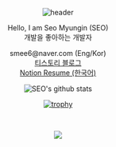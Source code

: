 <div align="center">
  
![header](https://capsule-render.vercel.app/api?type=waving&color=gradient&height=120&animation=fadeIn&section=footer&text=🎮무엇이든_다하는_개발자&fontAlign=50)
  
<p align="center">
Hello, I am Seo Myungin (SEO)<br>
개발을 좋아하는 개발자
</p>
<p align="center">
smee6@naver.com (Eng/Kor)<br>
<a href="https://codegosu.tistory.com/">티스토리 블로그</a><br>
<a href="https://seo93.notion.site/697852d68b4c4075ab49e20333d4df60"> Notion Resume (한국어)</a>
</p>

  
![SEO's github stats](https://github-readme-stats.vercel.app/api?username=smee6&show_icons=true)
  
  
[![trophy](https://github-profile-trophy.vercel.app/?username=smee6&row=1&column=8)](https://github.com/ryo-ma/github-profile-trophy)
  

<br>
  
<a href="http://instagram.com/seomyungin" target="_blank"><img src="https://img.shields.io/badge/seomyungin-E4405F?style=flat-square&logo=Instagram&logoColor=white"/></a>

</div>
